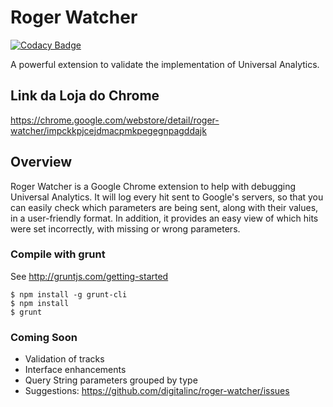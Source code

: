 # Roger Watcher

[![Codacy Badge](https://api.codacy.com/project/badge/Grade/b08c40c138b442e68c55165230add862)](https://app.codacy.com/gh/DP6/analytics-watcher?utm_source=github.com&utm_medium=referral&utm_content=DP6/analytics-watcher&utm_campaign=Badge_Grade_Settings)

A powerful extension to validate the implementation of Universal Analytics.

## Link da Loja do Chrome
https://chrome.google.com/webstore/detail/roger-watcher/impckkpjcejdmacpmkpegegnpagddajk

## Overview
Roger Watcher is a Google Chrome extension to help with debugging Universal Analytics. It will log every hit sent to Google's servers, so that you can easily check which parameters are being sent, along with their values, in a user-friendly format. In addition, it provides an easy view of which hits were set incorrectly, with missing or wrong parameters.

### Compile with grunt
See http://gruntjs.com/getting-started
```
$ npm install -g grunt-cli
$ npm install
$ grunt
```
### Coming Soon
* Validation of tracks
* Interface enhancements
* Query String parameters grouped by type
* Suggestions: https://github.com/digitalinc/roger-watcher/issues
